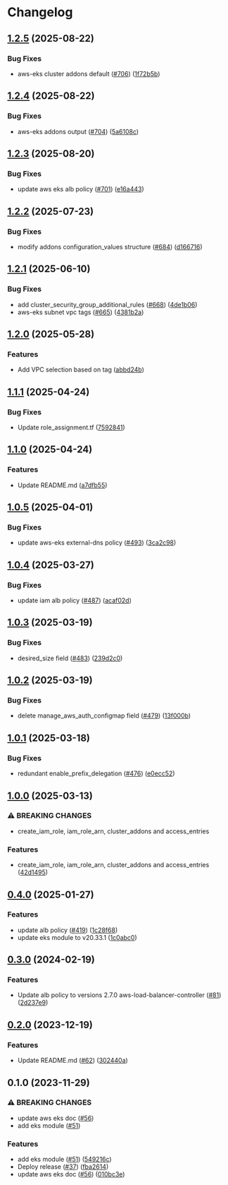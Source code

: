 # Changelog

## [1.2.5](https://github.com/prefapp/tfm/compare/aws-eks-v1.2.4...aws-eks-v1.2.5) (2025-08-22)


### Bug Fixes

* aws-eks cluster addons default ([#706](https://github.com/prefapp/tfm/issues/706)) ([1f72b5b](https://github.com/prefapp/tfm/commit/1f72b5ba972b8023fdce973579aac11ada2dd70c))

## [1.2.4](https://github.com/prefapp/tfm/compare/aws-eks-v1.2.3...aws-eks-v1.2.4) (2025-08-22)


### Bug Fixes

* aws-eks addons output ([#704](https://github.com/prefapp/tfm/issues/704)) ([5a6108c](https://github.com/prefapp/tfm/commit/5a6108c11b3b5f10db830a7a842064a1ddb914d2))

## [1.2.3](https://github.com/prefapp/tfm/compare/aws-eks-v1.2.2...aws-eks-v1.2.3) (2025-08-20)


### Bug Fixes

* update aws eks alb policy ([#701](https://github.com/prefapp/tfm/issues/701)) ([e16a443](https://github.com/prefapp/tfm/commit/e16a443bd206ac76055f754404038a2e7fb38588))

## [1.2.2](https://github.com/prefapp/tfm/compare/aws-eks-v1.2.1...aws-eks-v1.2.2) (2025-07-23)


### Bug Fixes

* modify addons configuration_values structure ([#684](https://github.com/prefapp/tfm/issues/684)) ([d166716](https://github.com/prefapp/tfm/commit/d1667165b5339c512cf81fe37c4d92840339af45))

## [1.2.1](https://github.com/prefapp/tfm/compare/aws-eks-v1.2.0...aws-eks-v1.2.1) (2025-06-10)


### Bug Fixes

* add cluster_security_group_additional_rules ([#668](https://github.com/prefapp/tfm/issues/668)) ([4de1b06](https://github.com/prefapp/tfm/commit/4de1b064359590d9a0a21e2098f940a418fcd6ae))
* aws-eks subnet vpc tags ([#665](https://github.com/prefapp/tfm/issues/665)) ([4381b2a](https://github.com/prefapp/tfm/commit/4381b2acf036d2ced8af795b47302fa4c782796a))

## [1.2.0](https://github.com/prefapp/tfm/compare/aws-eks-v1.1.1...aws-eks-v1.2.0) (2025-05-28)


### Features

* Add VPC selection based on tag ([abbd24b](https://github.com/prefapp/tfm/commit/abbd24bf58c022f565f03a166a15978e3358ed68))

## [1.1.1](https://github.com/prefapp/tfm/compare/aws-eks-v1.1.0...aws-eks-v1.1.1) (2025-04-24)


### Bug Fixes

* Update role_assignment.tf ([7592841](https://github.com/prefapp/tfm/commit/75928419415d74de12d2d38a602df7aa703c860e))

## [1.1.0](https://github.com/prefapp/tfm/compare/aws-eks-v1.0.5...aws-eks-v1.1.0) (2025-04-24)


### Features

* Update README.md ([a7dfb55](https://github.com/prefapp/tfm/commit/a7dfb55b83447cf3ef08d168ab756e791f322e7a))

## [1.0.5](https://github.com/prefapp/tfm/compare/aws-eks-v1.0.4...aws-eks-v1.0.5) (2025-04-01)


### Bug Fixes

* update aws-eks external-dns policy ([#493](https://github.com/prefapp/tfm/issues/493)) ([3ca2c98](https://github.com/prefapp/tfm/commit/3ca2c988b78ae877ba0a1f7b18e9555b22a37866))

## [1.0.4](https://github.com/prefapp/tfm/compare/aws-eks-v1.0.3...aws-eks-v1.0.4) (2025-03-27)


### Bug Fixes

* update iam alb policy ([#487](https://github.com/prefapp/tfm/issues/487)) ([acaf02d](https://github.com/prefapp/tfm/commit/acaf02d0817e0f2e4f8060a1b2336238617364de))

## [1.0.3](https://github.com/prefapp/tfm/compare/aws-eks-v1.0.2...aws-eks-v1.0.3) (2025-03-19)


### Bug Fixes

* desired_size field ([#483](https://github.com/prefapp/tfm/issues/483)) ([239d2c0](https://github.com/prefapp/tfm/commit/239d2c0ad65e071eeb989fa3a60731bbcf1fb4a4))

## [1.0.2](https://github.com/prefapp/tfm/compare/aws-eks-v1.0.1...aws-eks-v1.0.2) (2025-03-19)


### Bug Fixes

* delete manage_aws_auth_configmap field ([#479](https://github.com/prefapp/tfm/issues/479)) ([13f000b](https://github.com/prefapp/tfm/commit/13f000b0bb881e53eccf91355c2dfc8d39447b2c))

## [1.0.1](https://github.com/prefapp/tfm/compare/aws-eks-v1.0.0...aws-eks-v1.0.1) (2025-03-18)


### Bug Fixes

* redundant enable_prefix_delegation ([#476](https://github.com/prefapp/tfm/issues/476)) ([e0ecc52](https://github.com/prefapp/tfm/commit/e0ecc5207dcb45fc114c6424513e344e120c4215))

## [1.0.0](https://github.com/prefapp/tfm/compare/aws-eks-v0.4.0...aws-eks-v1.0.0) (2025-03-13)


### ⚠ BREAKING CHANGES

* create_iam_role, iam_role_arn, cluster_addons and access_entries

### Features

* create_iam_role, iam_role_arn, cluster_addons and access_entries ([42d1495](https://github.com/prefapp/tfm/commit/42d14955944256c2e68bb0ab00ebcbfa432564fd))

## [0.4.0](https://github.com/prefapp/tfm/compare/aws-eks-v0.3.0...aws-eks-v0.4.0) (2025-01-27)


### Features

* update alb policy ([#419](https://github.com/prefapp/tfm/issues/419)) ([1c28f68](https://github.com/prefapp/tfm/commit/1c28f68674ff4b49d0f5f6dbbadc7a2fc2501ba4))
* update eks module to v20.33.1 ([1c0abc0](https://github.com/prefapp/tfm/commit/1c0abc014a3e89bf3de3ec780a7871d6c4b7ddab))

## [0.3.0](https://github.com/prefapp/tfm/compare/aws-eks-v0.2.0...aws-eks-v0.3.0) (2024-02-19)


### Features

* Update alb policy to versions 2.7.0 aws-load-balancer-controller ([#81](https://github.com/prefapp/tfm/issues/81)) ([2d237e9](https://github.com/prefapp/tfm/commit/2d237e9c4d1d0dbbc03ed9bf08d153faf360147b))

## [0.2.0](https://github.com/prefapp/tfm/compare/aws-eks-v0.1.0...aws-eks-v0.2.0) (2023-12-19)


### Features

* Update README.md ([#62](https://github.com/prefapp/tfm/issues/62)) ([302440a](https://github.com/prefapp/tfm/commit/302440a79ea0e4883b6583e3540deac7bac6c307))

## 0.1.0 (2023-11-29)


### ⚠ BREAKING CHANGES

* update aws eks doc ([#56](https://github.com/prefapp/tfm/issues/56))
* add eks module ([#51](https://github.com/prefapp/tfm/issues/51))

### Features

* add eks module ([#51](https://github.com/prefapp/tfm/issues/51)) ([549216c](https://github.com/prefapp/tfm/commit/549216ccb21376f8c029c746d70c4f9170c626da))
* Deploy release ([#37](https://github.com/prefapp/tfm/issues/37)) ([fba2614](https://github.com/prefapp/tfm/commit/fba2614fb284cf9d960be53c7c123ceaf08cecfa))
* update aws eks doc ([#56](https://github.com/prefapp/tfm/issues/56)) ([010bc3e](https://github.com/prefapp/tfm/commit/010bc3ef855c39dc58d26a7c103368f660b8d061))
